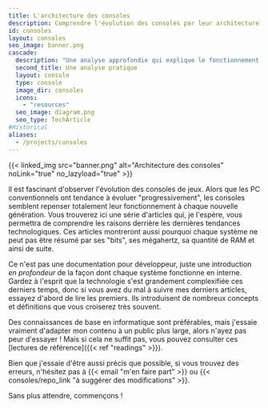```yaml
---
title: L'architecture des consoles
description: Comprendre l'évolution des consoles par leur architecture
id: consoles
layout: consoles
seo_image: banner.png
cascade:
  description: "Une analyse approfondie qui explique le fonctionnement interne de la console"
  second_title: Une analyse pratique
  layout: console
  type: console
  image_dir: consoles
  icons:
    - "resources"
  seo_image: diagram.png
  seo_type: TechArticle
#Historical
aliases:
  - /projects/consoles
---
```


{{< linked_img src="banner.png" alt="Architecture des consoles" noLink="true" no_lazyload="true" >}}

Il est fascinant d'observer l'évolution des consoles de jeux. Alors que les PC conventionnels ont tendance à évoluer "progressivement", les consoles semblent repenser totalement leur fonctionnement à chaque nouvelle génération. Vous trouverez ici une série d'articles qui, je l'espère, vous permettra de comprendre les raisons derrière les dernières tendances technologiques. Ces articles montreront aussi pourquoi chaque système ne peut pas être résumé par ses "bits", ses mégahertz, sa quantité de RAM et ainsi de suite.

Ce n'est pas une documentation pour développeur, juste une introduction *en profondeur* de la façon dont chaque système fonctionne en interne. Gardez à l'esprit que la technologie s'est grandement complexifiée ces derniers temps, donc si vous avez du mal à suivre mes derniers articles, essayez d'abord de lire les premiers. Ils introduisent de nombreux concepts et définitions que vous croiserez très souvent.

Des connaissances de base en informatique sont préférables, mais j'essaie vraiment d'adapter mon contenu à un public plus large, alors n'ayez pas peur d'essayer ! Mais si cela ne suffit pas, vous pouvez consulter ces [lectures de référence]({{< ref "readings" >}}).

Bien que j'essaie d'être aussi précis que possible, si vous trouvez des erreurs, n'hésitez pas à {{< email "m'en faire part" >}} ou {{< consoles/repo_link "à suggérer des modifications" >}}.

Sans plus attendre, commençons !
